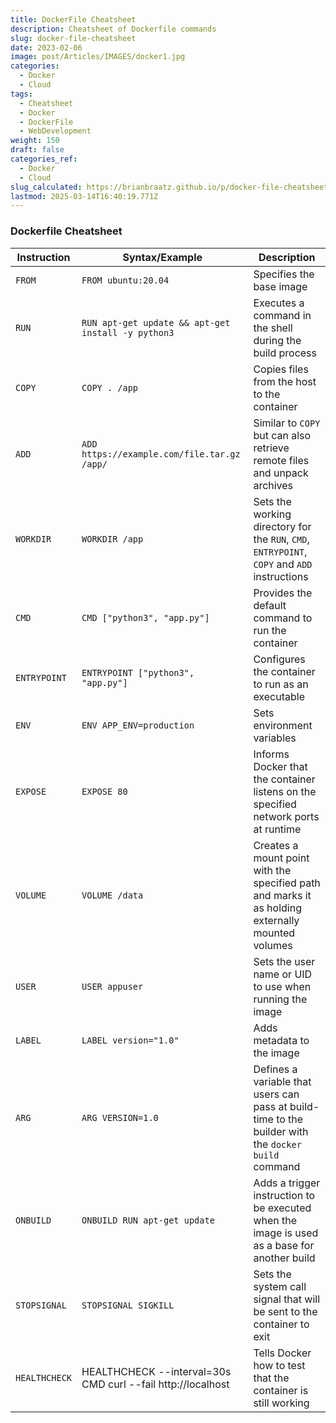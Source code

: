 ```yaml
---
title: DockerFile Cheatsheet
description: Cheatsheet of Dockerfile commands
slug: docker-file-cheatsheet
date: 2023-02-06
image: post/Articles/IMAGES/docker1.jpg
categories:
  - Docker
  - Cloud
tags:
  - Cheatsheet
  - Docker
  - DockerFile
  - WebDevelopment
weight: 150
draft: false
categories_ref:
  - Docker
  - Cloud
slug_calculated: https://brianbraatz.github.io/p/docker-file-cheatsheet
lastmod: 2025-03-14T16:40:19.771Z
---
```

### Dockerfile Cheatsheet

| **Instruction** | **Syntax/Example**                                          | **Description**                                                                                     |
| --------------- | ----------------------------------------------------------- | --------------------------------------------------------------------------------------------------- |
| `FROM`          | `FROM ubuntu:20.04`                                         | Specifies the base image                                                                            |
| `RUN`           | `RUN apt-get update && apt-get install -y python3`          | Executes a command in the shell during the build process                                            |
| `COPY`          | `COPY . /app`                                               | Copies files from the host to the container                                                         |
| `ADD`           | `ADD https://example.com/file.tar.gz /app/`                 | Similar to `COPY` but can also retrieve remote files and unpack archives                            |
| `WORKDIR`       | `WORKDIR /app`                                              | Sets the working directory for the `RUN`, `CMD`, `ENTRYPOINT`, `COPY` and `ADD` instructions        |
| `CMD`           | `CMD ["python3", "app.py"]`                                 | Provides the default command to run the container                                                   |
| `ENTRYPOINT`    | `ENTRYPOINT ["python3", "app.py"]`                          | Configures the container to run as an executable                                                    |
| `ENV`           | `ENV APP_ENV=production`                                    | Sets environment variables                                                                          |
| `EXPOSE`        | `EXPOSE 80`                                                 | Informs Docker that the container listens on the specified network ports at runtime                 |
| `VOLUME`        | `VOLUME /data`                                              | Creates a mount point with the specified path and marks it as holding externally mounted volumes    |
| `USER`          | `USER appuser`                                              | Sets the user name or UID to use when running the image                                             |
| `LABEL`         | `LABEL version="1.0"`                                       | Adds metadata to the image                                                                          |
| `ARG`           | `ARG VERSION=1.0`                                           | Defines a variable that users can pass at build-time to the builder with the `docker build` command |
| `ONBUILD`       | `ONBUILD RUN apt-get update`                                | Adds a trigger instruction to be executed when the image is used as a base for another build        |
| `STOPSIGNAL`    | `STOPSIGNAL SIGKILL`                                        | Sets the system call signal that will be sent to the container to exit                              |
| `HEALTHCHECK`   | HEALTHCHECK --interval=30s CMD curl --fail http://localhost | Tells Docker how to test that the container is still working                                        |
